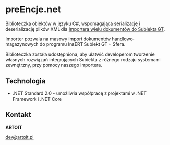 # preEncje.net
Biblioteczka obiektów w języku C#, wspomagająca serializację i deserializację plików XML dla [Importera wielu dokumentów do Subiekta GT](https://www.artoit.pl/moduly/gt/import_zamowien.html#nav).

Importer pozwala na masowy import dokumentów handlowo-magazynowych do programu InsERT Subiekt GT + Sfera. 

Biblioteczka została udostępniona, aby ułatwić developerom tworzenie własnych rozwiązań integrujących Subiekta z różnego rodzaju systemami zewnętrzny, przy pomocy naszego importera.

## Technologia
* .NET Standard 2.0 - umożliwia współpracę z projektami w .NET Framework i .NET Core

## Kontakt
__ARTOIT__

dev@artoit.pl
